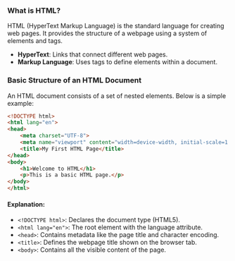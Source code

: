 ### What is HTML?
HTML (HyperText Markup Language) is the standard language for creating web pages. It provides the structure of a webpage using a system of elements and tags.

- **HyperText**: Links that connect different web pages.
- **Markup Language**: Uses tags to define elements within a document.

### Basic Structure of an HTML Document
An HTML document consists of a set of nested elements. Below is a simple example:

```html
<!DOCTYPE html>
<html lang="en">
<head>
    <meta charset="UTF-8">
    <meta name="viewport" content="width=device-width, initial-scale=1.0">
    <title>My First HTML Page</title>
</head>
<body>
    <h1>Welcome to HTML</h1>
    <p>This is a basic HTML page.</p>
</body>
</html>
```

#### Explanation:
- `<!DOCTYPE html>`: Declares the document type (HTML5).
- `<html lang="en">`: The root element with the language attribute.
- `<head>`: Contains metadata like the page title and character encoding.
- `<title>`: Defines the webpage title shown on the browser tab.
- `<body>`: Contains all the visible content of the page.